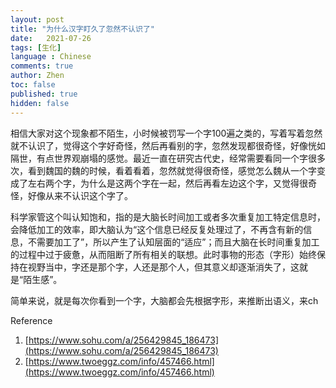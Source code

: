 ```yaml
---
layout: post
title: "为什么汉字盯久了忽然不认识了"
date:   2021-07-26
tags: [生化]
language : Chinese
comments: true
author: Zhen
toc: false
published: true
hidden: false
---
```

相信大家对这个现象都不陌生，小时候被罚写一个字100遍之类的，写着写着忽然就不认识了，觉得这个字好奇怪，然后再看别的字，忽然发现都很奇怪，好像恍如隔世，有点世界观崩塌的感觉。最近一直在研究古代史，经常需要看同一个字很多次，看到魏国的魏的时候，看着看着，忽然就觉得很奇怪，感觉怎么魏从一个字变成了左右两个字，为什么是这两个字在一起，然后再看左边这个字，又觉得很奇怪，好像从来不认识这个字了。

科学家管这个叫认知饱和，指的是大脑长时间加工或者多次重复加工特定信息时，会降低加工的效率，即大脑认为“这个信息已经反复处理过了，不再含有新的信息，不需要加工了”，所以产生了认知层面的“适应”；而且大脑在长时间重复加工的过程中过于疲惫，从而阻断了所有相关的联想。此时事物的形态（字形）始终保持在视野当中，字还是那个字，人还是那个人，但其意义却逐渐消失了，这就是“陌生感”。

简单来说，就是每次你看到一个字，大脑都会先根据字形，来推断出语义，来ch


Reference
 1. [https://www.sohu.com/a/256429845_186473](https://www.sohu.com/a/256429845_186473)
 2. [https://www.twoeggz.com/info/457466.html](https://www.twoeggz.com/info/457466.html)

<!--stackedit_data:
eyJoaXN0b3J5IjpbLTk0ODk3OTksLTkzMzYwNDM2NCwtMTgxOD
k4MjA3MiwtNjc4Njk4NjJdfQ==
-->